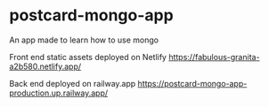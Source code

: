 # postcard-mongo-app

An app made to learn how to use mongo

Front end static assets deployed on Netlify
https://fabulous-granita-a2b580.netlify.app/

Back end deployed on railway.app
https://postcard-mongo-app-production.up.railway.app/
